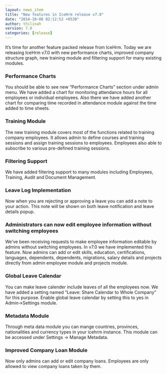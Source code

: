 ```yaml
---
layout: news_item
title: "New features in IceHrm release v7.0"
date: "2014-10-08 02:12:52 +0530"
author: thilinah
version: 7.0
categories: [release]
---
```


It’s time for another feature packed release from IceHrm. Today we are releasing IceHrm v7.0 with new performance 
charts, improved company structure graph, new training module and filtering support for many existing modules.

### Performance Charts

You should be able to see new “Performance Charts” section under admin menu. We have added a chart for monitoring attendance 
hours for all employees or individual employees. Also there we have added another chart for comparing time recorded in attendance module against the time added to time sheets.

### Training Module

The new training module covers most of the functions related to training company employees. 
It allows admin to define courses and training sessions and assign training sessions to employees. 
Employees also able to subscribe to various pre-defined  training sessions.

### Filtering Support

We have added filtering support to many modules including Employees, Training, Audit and Document Management.

### Leave Log Implementation

Now when you are rejecting or approving a leave you can add a note to your action. 
This note will be shown on both leave notification and leave details popup.

### Administrators can now edit employee information without switching employees

We’ve been receiving requests to make employee information editable by admins without switching employees. 
In v7.0 we have implemented this feature. Now admins can add or edit skills, education, certifications, 
languages, dependents,  dependents, migrations, salary details and projects directly  from admin employee 
module and projects module.

### Global Leave Calendar

You can make leave calender include leaves of all the employees now. We have added a setting named “Leave: Share Calendar to Whole Company” for this purpose. Enable global leave calendar by setting this to yes in Admin->Settings module.

### Metadata Module

Through meta data module you can mange countries, provinces, nationalities and currency types in your icehrm instance. This module can be accessed under Settings -> Manage Metadata.

### Improved Company Loan Module

Now only admins can add or edit company loans. Employees are only allowed to view company loans taken by them.